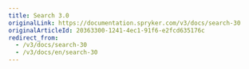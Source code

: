 ```yaml
---
title: Search 3.0
originalLink: https://documentation.spryker.com/v3/docs/search-30
originalArticleId: 20363300-1241-4ec1-91f6-e2fcd635176c
redirect_from:
  - /v3/docs/search-30
  - /v3/docs/en/search-30
---
```



